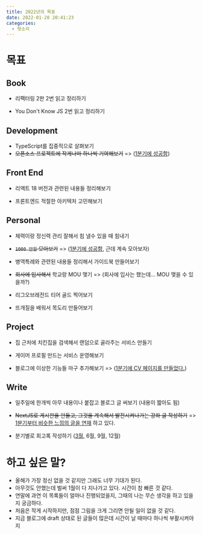```yaml
---
title: 2022년의 목표
date: 2022-01-28 20:41:23
categories:
  - 헛소리
---
```


# 목표

## Book

- 리팩터링 2판 2번 읽고 정리하기

- You Don't Know JS 2번 읽고 정리하기

## Development

- TypeScript를 집중적으로 살펴보기
- ~~오픈소스 프로젝트에 작게나마 하나씩 기여해보기~~ => ([1분기에 성공함](https://github.com/yourtablecloth/TableClothCatalog/pull/3))

## Front End

- 리액트 18 버전과 관련된 내용들 정리해보기

- 프론트엔드 적절한 아키텍처 고민해보기

## Personal

- 체력이랑 정신력 관리 잘해서 힘 낼수 있을 때 힘내기

- ~~`1000 만원` 모아보기~~ => ([1분기에 성공함](https://nabi.kim/quarter-one-review/#1000만원-모아보기), 근데 계속 모아보자)

- 병역특례와 관련된 내용들 정리해서 가이드북 만들어보기

- ~~회사에 입사해서~~ 학교랑 MOU 맺기 => (회사에 입사는 했는데... MOU 맺을 수 있을까?)
- 리그오브레전드 티어 골드 찍어보기
- 뜨개질을 배워서 목도리 만들어보기

## Project

- 집 근처에 치킨집을 검색해서 랜덤으로 골라주는 서비스 만들기

- 게이머 프로필 만드는 서비스 운영해보기

- 블로그에 이상한 기능들 마구 추가해보기 => ([1분기에 CV 페이지를 만들었다.](https://nabi.kim/cv/))

## Write

- 일주일에 한개씩 아무 내용이나 붙잡고 블로그 글 써보기 (내용이 짧아도 됨)

- ~~NextJS로 게시판을 만들고, 그것을 계속해서 발전시켜나가는 강좌 글 작성하기~~ => [1분기부터 비슷한 느낌의 글을 연재](https://nabi.kim/categories/만들기/Socket-io로-채팅-서비스-만들어보기/) 하고 있다.

- 분기별로 회고록 작성하기 ([3월](https://nabi.kim/quarter-one-review/), 6월, 9월, 12월)

# 하고 싶은 말?

- 올해가 가장 정신 없을 것 같지만 그래도 너무 기대가 된다.
- 아무것도 안했는데 벌써 1월이 다 지나가고 있다. 시간이 참 빠른 것 같다.
- 연말에 과연 이 목록들이 얼마나 진행되었을지, 그때의 나는 무슨 생각을 하고 있을지 궁금하다.
- 처음은 작게 시작하지만, 점점 그림을 크게 그리면 안될 일이 없을 것 같다.
- 지금 블로그에 draft 상태로 된 글들이 많은데 시간이 날 때마다 하나씩 부활시켜야지
